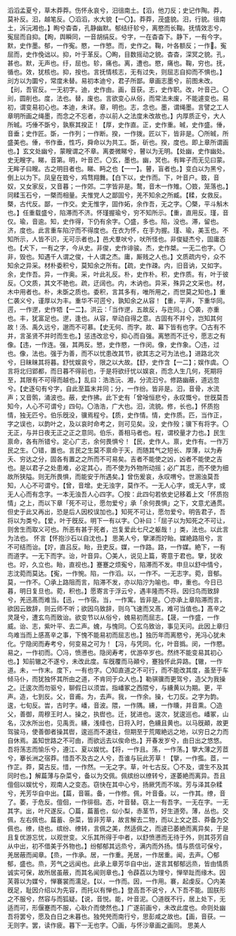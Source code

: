 <!-- { "loadSidebar": true } -->
滔滔孟夏兮，草木莽莽。伤怀永哀兮，汨徂南土。【滔，他刀反；史记作陶。莽，莫补反。汩，越笔反。〇滔滔，水大貌【一〇】。莽莽，茂盛貌。汨，行貌。徂南土，泝沅湘也。】眴兮杳杳，孔静幽默。郁结纡轸兮，离愍而长鞠。抚情效志兮，寃屈而自抑。【眴，舆瞬同，一音胡绢反。兮字，一在杳杳下。静下，一有今字。默，史作墨。郁，一作寃。愍，一作慜。而，史作之。鞠，叶各额反；一作𧃓。寃屈而，史作俛诎以。抑，叶于革反。〇眴，目数摇动之貌。杳杳，深冥之貌。孔，甚也。默，无声也。纡，屈也。轸，痛也。离，遭也。愍，痛也。鞠，穷也。抚，循也。效，犹核也。抑，按也。言抚情核志，无有过失，则屈志自抑而不惧也。】刓方以为圜兮，常度未替。易初本迪兮，君子所鄙。章画志墨兮，前图未改。【刓，吾官反。一无初字。迪，史作由。画，音获。志，史作职。改，叶音己。〇刓，圆削也。度，法也。替，废也。言欲变心从俗，而常法未废，不能遽变也。易初，谓变易初心也。本迪，未详。章，明也。志，念也。墨，谓绳墨。言譬之工人章明所画之绳墨，而念之不忘者，亦以前人之法度未改故也。】内厚质正兮，大人所晠。巧倕不斲兮，孰察其揆正！【厚，史作直。正，史作重。晠，史作盛。倕，音垂；史作匠。斲，一作列；一作断。揆，一作拨。匠以下，皆非是。〇所晠，所盛美也。倕，书作垂，性巧，舜命以为共工。斲，斫也。揆，度也。即上章所谓画也。】玄文处幽兮，蒙瞍谓之不章。离娄微睇兮，瞽以为无明。【处幽，史作幽处。史无瞍字。睇，音第。明，叶音芒。〇玄，墨也。幽，冥也。有眸子而无见曰蒙。无眸子曰瞍。古之明目者也。睇、眄之也【一一】。瞽，盲者也。】变白以为黑兮，倒上以为下。凤皇在笯兮，鸡骛翔舞。【白下以，史作而。下，叶音户。笯，音奴，又女家反，又音暮；一作郊。二字皆非是。鹜，音木一作雉。〇笯，笼落也。】同糅玉石兮，一槩而相量。夫惟党人之鄙固兮，羌不知余之所臧。【糅，女救反。槩，古代反。鄙，一作交。史无惟字，固作妬，余作吾，无之字。〇槩，平斗斛木也。】任重载盛兮，陷滞而不济。怀瑾握瑜兮，穷不知所示。【重，直用反。瑾，音仅。瑜，音逾。知，史作得，下仍有余字。〇盛，多也。陷，没也。滞，留也。济，度也。此言重车陷泞而不得度也。在衣为怀，在手为握。瑾、瑜，美玉也。不知所示，人皆不识，无可示者也。】邑犬羣吠兮，吠所怪也。非俊疑杰兮，固庸态也。【犬下，一有之字，今从史。非俊，史作诽骏。杰，史作桀。一无二也字。〇非，毁也。知遇千人谓之俊，十人谓之杰。庸，厮贱之人也。】文质疏内兮，众不知余之异采。材朴委积兮，莫知余之所有。【疏，史作疎。内，旧音讷，又如字。余，史作吾。异，一作奥。采，叶此礼反。朴，史作朴。积，史作质。有，叶于彼反。〇文质，其文不艳也。疏，迂阔也。内，木讷也。异采，殊异之文采也。材，木中用者也。朴，未斲之质也。委积，言其多有，唯所用之，而世莫之知也。】重仁袭义兮，谨厚以为丰。重华不可遌兮，孰知余之从容！【重，平声，下重华同。遌，一作遻，史作牾【一二】。洪云：「当作遻，五故反，与迕同。」〇袭，亦重也。丰，犹富足也。遻，逢也。从容，举动自得之意。古固有不并兮，岂知其何故！汤、禹久远兮，邈而不可慕。【史无何、而字。故、幕下皆有也字。〇古有不并，言圣贤不并时而生也。】惩违改忿兮，抑心而自强。离慜而不迁兮，愿志之有像。【违，一作连。强，其两反。慜，史作愍，一作闵。像，史作象。〇违，过也。像，法也。强于为善，而不以忧患改其节，欲其志之可为法也。】进路北次兮，日昧昧其将暮。舒忧娱哀兮，限之以大故。【舒，史作含【一二】；娱作虞。〇言将北归郢都，而日暮不得前也，于是将欲纡忧以娱哀，而念人生几何，死期将至，其限有不可得而越也。】乱曰：浩浩沅、湘，分流汩兮。修路幽蔽，道远忽兮。【史逐句有兮字，自此至篇末并同；分，一作纷。皆非是。汩，音骨，水流声；又音鹘，涌波也。蔽，史作拂。此下史有「曾唫恒悲兮，永叹慨兮。世旣莫吾知今，人心不可谓兮」四句。〇浩浩，广大也。汩，流貌。修，长也。】怀质抱情，独无匹兮。伯乐旣没，骥焉程兮。【质，史作情。情，史作质。匹，当作正，字之误也，以韵叶之，及以哀时命考之，则可见矣。没，史作殁；骥下有将字。〇无正，与并日夜无正之正之意同。伯乐，善相马者也。程，谓校量才力也。】民生禀命，各有所错兮。定心广志，余何畏惧兮！【民，史作人。禀，史作有。一作万民之生。〇错，置也。言民之生莫不禀命于天，而随其气之短长、厚薄，以为寿夭、穷达之分，固各有置之之所而不可易矣。吉者不能使之凶，凶者不能使之吉也。是以君子之处患难，必定其心，而不使为外物所动摇；必广其志，而不使为细故所狭隘。则无所畏惧，而能安于所遇矣。】曾伤爰哀，永叹喟兮。世溷浊莫吾知，人心不可谓兮。【曾，音增。史无浊字，莫作不。一无人心字，或无人字，或无人心而有念字。一本无浊吾人心四字。〇按：此四句若依史记移着上文「怀质抱情」之上，而以下章「死不可让，愿勿爱兮」承「余何畏惧」之下，文意尤通贯。但史于此又再出，恐是后人因校误加也。】知死不可让，愿勿爱兮。明告君子，吾将以为类兮。【爱，叶于旣反。明下一有以字。〇补曰：「屈子以为知死之不可让，则舍生而取义可也。所恶有甚于死者，岂复爱此七尺之躯哉！」类，法也。以此言为法也。
怀言【怀抱沙石以自沈也。】
思美人兮，擥涕而竚眙。媒絶路阻兮，言不可结而诒。【竚，直吕反。眙，丑吏反。媒，一作路。路，一作媒。絶下，一有而道字。一无下而字。诒，叶音异。〇美人，说见上篇，寄意于君也。擥，犹收也。竚，久立也。眙，直视也。】蹇蹇之烦寃兮，陷滞而不发。申旦以舒中情兮，志沈菀而莫达。【寃，一作惋。陷，一作滔。以，一作不。一无志字。菀，音郁。莫，一作不。〇承上路阻而言，陷滞不发，亦以陷泞为喻也。申，重也。今日已暮，明日复旦也。菀，积也。】愿寄言于浮云兮，遇丰隆而不将。因归鸟而致辞兮，羌迅髙而难当。【迅，一作宿。当，一作寓。皆非是。〇亦承上章陷滞而言，欲因云致辞，则云师不听；欲因乌致辞，则乌飞速而又髙，难可当值也。】髙辛之灵晟兮，遭玄鸟而致诒。欲变节以从俗兮，媿易初而屈志。【晟，一作盛，一作威。诒、志，紫叶平、去二声。媿，与愧同。〇玄乌致诒，事见天问。此因上章归鸟难当而上感髙辛之事，下愧不能易初而屈志也。】独历年而离愍兮，羌冯心犹未化。宁隐闵而寿考兮，何变易之可为！【冯，与凭同。化，叶音撝。闵，一作愍。易之，一作初而。〇冯，愤懑也。隐闵寿考，优游卒岁也。然终不能变易其初心也。】知前辙之不遂兮，未改此度。车旣覆而马顚兮，蹇独怀此异路。【辙，一作道。未，一作末。度下，一有也字。〇知直道之不可行，而不能改其度，虽至于车倾马仆，而犹独怀其所由之道，不肯同于众人也。】勒骐骥而更驾兮，造父为我操之。迁逡次而勿驱兮，聊假日以须旹。指嶓冢之西隈兮，与纁黄以为期。更，平声。造，七到反。父，音甫。为，去声。我，一作余。操，七刀反。之字为韵。逡，七旬反。旹，古时字。嶓，音波。隈，一作隅。纁，一作曛，并音熏。〇造父，善御，周穆王时人。操之，执辔也。迁，犹进也。逡次，犹逡巡也。嶓冢，山名，汉水所出也，见禹贡。纁，浅绛也，日将入时，色纁且黄也。以马旣顚，故更驾骏马，使善御者操其辔，逡巡而不速往，但期至于荒陬絶远之地，以穷日之力而自休焉。盖知世路之不可由，而欲远去以俟命也。】开春发岁兮，甶日出之悠悠。吾将荡志而愉乐兮，遵江、夏以娱忧。【将，一作且。荡，一作荡。】擥大薄之芳茝兮，搴长洲之宿莽。惜吾不及古之人兮，吾谁与玩此芳草！【擥，一作㩜。茝，一作芷。莽，莫古反。惜，一作然。一无之字。草，叶七古反。〇不及，谓生不及其同时也。】解萹薄与杂菜兮，备以为交佩。佩缤纷以缭转兮，遂萎絶而离异。吾且儃佪以娱忧兮，观南人之变态。窃快在其中心兮，扬厥凭而不竢。芳与泽其杂糅兮，羌芳华自中出。【萹，音匾。备，一作修。佩，叶音备。以，一作其。缭，音了。萎，于危反。儃佪，一作徘徊。态，叶音替。窃上一有吾字。一无在字。一无其字。出，叶尺遂反。〇萹，萹蓄也，似小梨，赤茎节，好生道旁。薄，丛也。交佩，左右佩也。萹蓄、杂菜，皆非芳草，故言解去二物，而以上文之茝、莽备为交佩也。缭，绕也。缤纷、缭转，言佩之美，然适佩之，而遽已萎絶而离异矣，于是且复优游忘忧，以观世变。义乐其所得于中者，以舒愤懑而无待于外，则其芬芳自从中出，初不借美于外物也。】纷郁郁其远烝兮，满内而外扬。情与质信可保兮，羌居蔽而闻章。【烝，一作承。居，一作重。羌居，一作居重。闻，去声。〇郁郁，盛也。烝，芳气之远闻也。此承上章芳华自中出，遂言其郁郁远烝，皆由情质诚实可保，故所居虽蔽，而其名闻则章也。】令薜荔以为理兮，惮举趾而缘木。因芙蓉以为媒兮，惮褰裳而濡足。【以，一作而。因，一作用。褰，起虔反。〇内美旣足，耻因介绍以为先容，而托以有惮也。】登高吾不说兮，人下吾不能。固朕形之不服兮，然容与而狐疑。【说，音悦。能，叶音泥。〇道旣不行，居上处下，无适而可，形偃蹇而不服，心耿介而使然也。】广遂前画兮，未改此度也。命则处幽吾将罢兮，愿及白日之未暮也。独焭焭而南行兮，思彭咸之故也。【画，音获。一无则字。罢，读作疲。暮下一无也字。〇画，与怀沙章画之画同。
思美人
